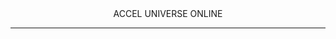 <center>ACCEL UNIVERSE ONLINE</center>
<hr />
<img src="https://github-production-user-asset-6210df.s3.amazonaws.com/132867898/371914781-e7c71f7d-5664-4fd8-b349-16ddfc7e668f.png></img>
